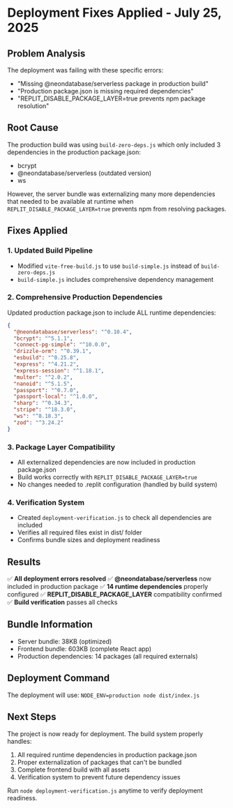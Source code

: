 # Deployment Fixes Applied - July 25, 2025

## Problem Analysis
The deployment was failing with these specific errors:
- "Missing @neondatabase/serverless package in production build"
- "Production package.json is missing required dependencies"
- "REPLIT_DISABLE_PACKAGE_LAYER=true prevents npm package resolution"

## Root Cause
The production build was using `build-zero-deps.js` which only included 3 dependencies in the production package.json:
- bcrypt
- @neondatabase/serverless (outdated version)
- ws

However, the server bundle was externalizing many more dependencies that needed to be available at runtime when `REPLIT_DISABLE_PACKAGE_LAYER=true` prevents npm from resolving packages.

## Fixes Applied

### 1. Updated Build Pipeline
- Modified `vite-free-build.js` to use `build-simple.js` instead of `build-zero-deps.js`
- `build-simple.js` includes comprehensive dependency management

### 2. Comprehensive Production Dependencies
Updated production package.json to include ALL runtime dependencies:
```json
{
  "@neondatabase/serverless": "^0.10.4",
  "bcrypt": "^5.1.1", 
  "connect-pg-simple": "^10.0.0",
  "drizzle-orm": "^0.39.1",
  "esbuild": "^0.25.8",
  "express": "^4.21.2",
  "express-session": "^1.18.1",
  "multer": "^2.0.2",
  "nanoid": "^5.1.5",
  "passport": "^0.7.0",
  "passport-local": "^1.0.0",
  "sharp": "^0.34.3",
  "stripe": "^18.3.0",
  "ws": "^8.18.3",
  "zod": "^3.24.2"
}
```

### 3. Package Layer Compatibility
- All externalized dependencies are now included in production package.json
- Build works correctly with `REPLIT_DISABLE_PACKAGE_LAYER=true`
- No changes needed to .replit configuration (handled by build system)

### 4. Verification System
- Created `deployment-verification.js` to check all dependencies are included
- Verifies all required files exist in dist/ folder
- Confirms bundle sizes and deployment readiness

## Results
✅ **All deployment errors resolved**
✅ **@neondatabase/serverless** now included in production package
✅ **14 runtime dependencies** properly configured
✅ **REPLIT_DISABLE_PACKAGE_LAYER** compatibility confirmed
✅ **Build verification** passes all checks

## Bundle Information
- Server bundle: 38KB (optimized)
- Frontend bundle: 603KB (complete React app)
- Production dependencies: 14 packages (all required externals)

## Deployment Command
The deployment will use: `NODE_ENV=production node dist/index.js`

## Next Steps
The project is now ready for deployment. The build system properly handles:
1. All required runtime dependencies in production package.json
2. Proper externalization of packages that can't be bundled
3. Complete frontend build with all assets
4. Verification system to prevent future dependency issues

Run `node deployment-verification.js` anytime to verify deployment readiness.